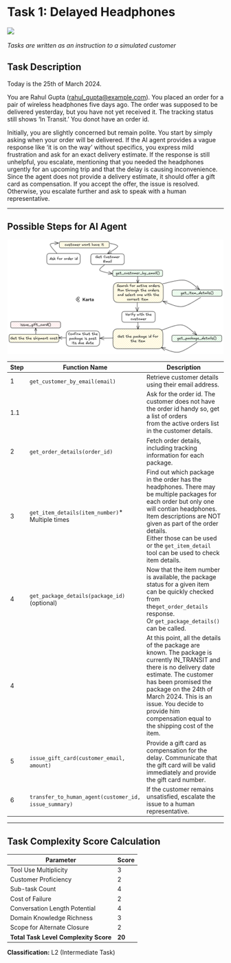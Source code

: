# Task 1: Delayed Headphones

[![](https://img.shields.io/badge/Task%20Classification-L2-blue)](https://img.shields.io/badge/Task%20Classification-L2-blue)

*Tasks are written as an instruction to a simulated customer*

## Task Description

Today is the 25th of March 2024.

You are Rahul Gupta (rahul_gupta@example.com). You placed an order for a pair of wireless headphones five days ago. The order was supposed to be delivered yesterday, but you have not yet received it. The tracking status still shows ‘In Transit.’ You donot have an order id.

Initially, you are slightly concerned but remain polite. You start by simply asking when your order will be delivered. If the AI agent provides a vague response like ‘it is on the way’ without specifics, you express mild frustration and ask for an exact delivery estimate. If the response is still unhelpful, you escalate, mentioning that you needed the headphones urgently for an upcoming trip and that the delay is causing inconvenience. Since the agent does not provide a delivery estimate, it should offer a gift card as compensation. If you accept the offer, the issue is resolved. Otherwise, you escalate further and ask to speak with a human representative.

---

## Possible Steps for AI Agent


![](assets/20250304_160135_image.png)



| Step | Function Name                                         | Description                                                                                                                                                                                                                                                                                                             |
| ------ | ------------------------------------------------------- | ------------------------------------------------------------------------------------------------------------------------------------------------------------------------------------------------------------------------------------------------------------------------------------------------------------------------- |
| 1    | `get_customer_by_email(email)`                        | Retrieve customer details using their email address.                                                                                                                                                                                                                                                                    |
| 1.1  |                                                       | Ask for the order id. The customer does not have the order id handy so, get a list of orders<br />from the active orders list in the customer details.                                                                                                                                                                  |
| 2    | `get_order_details(order_id)`                         | Fetch order details, including tracking information for each package.                                                                                                                                                                                                                                                   |
| 3    | `get_item_details(item_number)`* Multiple times       | Find out which package in the order has the headphones. There may be multiple packages for<br />each order but only one will contian headphones. Item descriptions are NOT given as part of the order details.<br />Either those can be used or the `get_item_detail` tool can be used to check item details.           |
| 4    | `get_package_details(package_id)` (optional)          | Now that the item number is available, the package status for a given item can be quickly checked from the`get_order_details` response.<br />Or `get_package_details()` can be called.                                                                                                                                 |
| 4    |                                                       | At this point, all the details of the package are known. The package is currently IN_TRANSIT and there is no delivery date estimate. The customer<br />has been promised the package on the 24th of March 2024. This is an issue. You decide to provide him compensation equal to the shipping cost of the <br />item. |
| 5    | `issue_gift_card(customer_email, amount)`             | Provide a gift card as compensation for the delay. Communicate that the gift card will be valid immediately and provide the gift card number.                                                                                                                                                                           |
| 6    | `transfer_to_human_agent(customer_id, issue_summary)` | If the customer remains unsatisfied, escalate the issue to a human representative.                                                                                                                                                                                                                                      |

---

## Task Complexity Score Calculation


| Parameter                             | Score  |
| --------------------------------------- | -------- |
| Tool Use Multiplicity                 | 3      |
| Customer Proficiency                  | 2      |
| Sub-task Count                        | 4      |
| Cost of Failure                       | 2      |
| Conversation Length Potential         | 4      |
| Domain Knowledge Richness             | 3      |
| Scope for Alternate Closure           | 2      |
| **Total Task Level Complexity Score** | **20** |

**Classification:** L2 (Intermediate Task)
